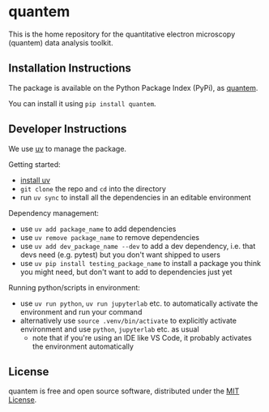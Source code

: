 # quantem

This is the home repository for the quantitative electron microscopy (quantem) data analysis toolkit.

## Installation Instructions

The package is available on the Python Package Index (PyPi), as [quantem](https://pypi.org/project/quantem/).

You can install it using `pip install quantem`.

## Developer Instructions

We use [uv](https://docs.astral.sh/uv/) to manage the package.

Getting started:

- [install uv](https://docs.astral.sh/uv/getting-started/installation/)
- `git clone` the repo and `cd` into the directory
- run `uv sync` to install all the dependencies in an editable environment

Dependency management:

- use `uv add package_name` to add dependencies
- use `uv remove package_name` to remove dependencies
- use `uv add dev_package_name --dev` to add a dev dependency, i.e. that devs need (e.g. pytest) but you don't want shipped to users
- use `uv pip install testing_package_name` to install a package you think you might need, but don't want to add to dependencies just yet

Running python/scripts in environment:

- use `uv run python`, `uv run jupyterlab` etc. to automatically activate the environment and run your command
- alternatively use `source .venv/bin/activate` to explicitly activate environment and use `python`, `jupyterlab` etc. as usual
  - note that if you're using an IDE like VS Code, it probably activates the environment automatically

## License

quantem is free and open source software, distributed under the [MIT License](LICENSE).
